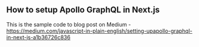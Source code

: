 ## How to setup Apollo GraphQL in Next.js
This is the sample code to blog post on Medium - https://medium.com/javascript-in-plain-english/setting-upapollo-graphql-in-next-js-a1b36726c836

